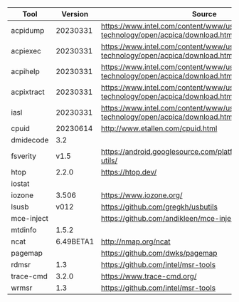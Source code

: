 
| Tool      | Version   | Source  |
| --------- | -------   | ------- |
| acpidump  | 20230331  | https://www.intel.com/content/www/us/en/developer/topic-technology/open/acpica/download.html |
| acpiexec  | 20230331  | https://www.intel.com/content/www/us/en/developer/topic-technology/open/acpica/download.html |
| acpihelp  | 20230331  | https://www.intel.com/content/www/us/en/developer/topic-technology/open/acpica/download.html |
| acpixtract| 20230331  | https://www.intel.com/content/www/us/en/developer/topic-technology/open/acpica/download.html |
| iasl      | 20230331  | https://www.intel.com/content/www/us/en/developer/topic-technology/open/acpica/download.html |
| cpuid     | 20230614  | http://www.etallen.com/cpuid.html |
| dmidecode | 3.2       | |
| fsverity  | v1.5      | https://android.googlesource.com/platform/external/fsverity-utils/ |
| htop      | 2.2.0     | https://htop.dev/  |
| iostat    |           |  |
| iozone    | 3.506     | https://www.iozone.org/ |
| lsusb     | v012      | https://github.com/gregkh/usbutils |
| mce-inject|           | https://github.com/andikleen/mce-inject |
| mtdinfo   | 1.5.2     | |
| ncat      | 6.49BETA1 | http://nmap.org/ncat |
| pagemap   |           | https://github.com/dwks/pagemap |
| rdmsr     | 1.3       | https://github.com/intel/msr-tools |
| trace-cmd | 3.2.0     | https://www.trace-cmd.org/ |
| wrmsr     | 1.3       | https://github.com/intel/msr-tools |


